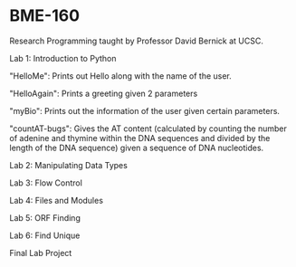# BME-160
Research Programming taught by Professor David Bernick at UCSC. 

Lab 1: Introduction to Python

  "HelloMe": Prints out Hello along with the name of the user. 

  "HelloAgain": Prints a greeting given 2 parameters

  "myBio": Prints out the information of the user given certain parameters. 

  "countAT-bugs": Gives the AT content (calculated by counting the number of adenine and thymine within the DNA sequences and divided by    the length of the DNA sequence) given a sequence of DNA nucleotides. 

Lab 2: Manipulating Data Types

Lab 3: Flow Control

Lab 4: Files and Modules

Lab 5: ORF Finding

Lab 6: Find Unique

Final Lab Project
